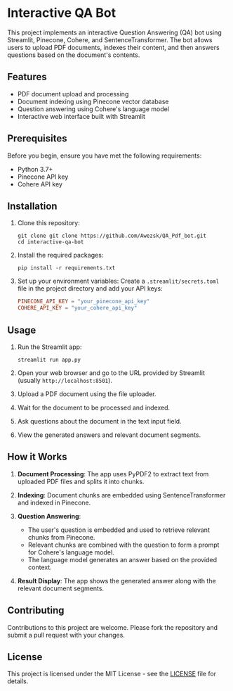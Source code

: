 # Interactive QA Bot

This project implements an interactive Question Answering (QA) bot using Streamlit, Pinecone, Cohere, and SentenceTransformer. The bot allows users to upload PDF documents, indexes their content, and then answers questions based on the document's contents.

## Features

- PDF document upload and processing
- Document indexing using Pinecone vector database
- Question answering using Cohere's language model
- Interactive web interface built with Streamlit

## Prerequisites

Before you begin, ensure you have met the following requirements:

- Python 3.7+
- Pinecone API key
- Cohere API key

## Installation

1. Clone this repository:
   ```
   git clone git clone https://github.com/Awezsk/QA_Pdf_bot.git
   cd interactive-qa-bot
   ```

2. Install the required packages:
   ```
   pip install -r requirements.txt
   ```

3. Set up your environment variables:
   Create a `.streamlit/secrets.toml` file in the project directory and add your API keys:
   ```toml
   PINECONE_API_KEY = "your_pinecone_api_key"
   COHERE_API_KEY = "your_cohere_api_key"
   ```

## Usage

1. Run the Streamlit app:
   ```
   streamlit run app.py
   ```

2. Open your web browser and go to the URL provided by Streamlit (usually `http://localhost:8501`).

3. Upload a PDF document using the file uploader.

4. Wait for the document to be processed and indexed.

5. Ask questions about the document in the text input field.

6. View the generated answers and relevant document segments.

## How it Works

1. **Document Processing**: The app uses PyPDF2 to extract text from uploaded PDF files and splits it into chunks.

2. **Indexing**: Document chunks are embedded using SentenceTransformer and indexed in Pinecone.

3. **Question Answering**:
   - The user's question is embedded and used to retrieve relevant chunks from Pinecone.
   - Relevant chunks are combined with the question to form a prompt for Cohere's language model.
   - The language model generates an answer based on the provided context.

4. **Result Display**: The app shows the generated answer along with the relevant document segments.

## Contributing

Contributions to this project are welcome. Please fork the repository and submit a pull request with your changes.

## License

This project is licensed under the MIT License - see the [LICENSE](LICENSE) file for details.
